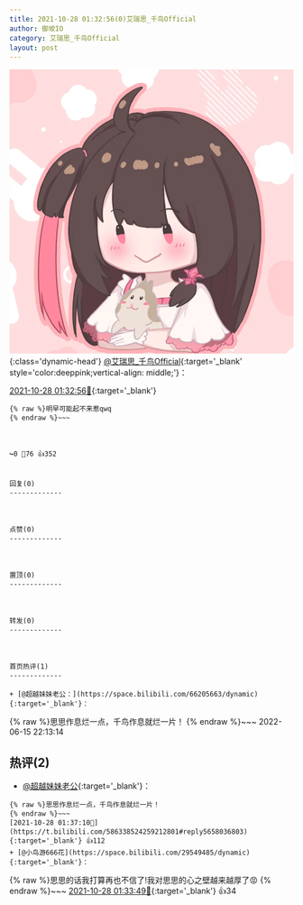 ```yaml
---
title: 2021-10-28 01:32:56(0)艾瑞思_千鸟Official
author: 御坂IO
category: 艾瑞思_千鸟Official
layout: post
---
```


![img](/images/7e08840c56f251de28bdf766b647bd5fe9a5d50a.jpg){:class='dynamic-head'}
[@艾瑞思_千鸟Official](https://space.bilibili.com/1090010845/dynamic){:target='_blank' style='color:deeppink;vertical-align: middle;'}：

[2021-10-28 01:32:56🔗](https://t.bilibili.com/586338524259212801){:target='_blank'}

~~~
{% raw %}明早可能起不来惹qwq
{% endraw %}~~~



↪️0 💬76 👍352


回复(0)
-------------



点赞(0)
-------------



置顶(0)
-------------



转发(0)
-------------



首页热评(1)
-------------

+ [@超越妹妹老公：](https://space.bilibili.com/66205663/dynamic){:target='_blank'}：
~~~
{% raw %}思思作息烂一点，千鸟作息就烂一片！
{% endraw %}~~~
2022-06-15 22:13:14


热评(2)
-------------

+ [@超越妹妹老公](https://space.bilibili.com/66205663/dynamic){:target='_blank'}：
~~~
{% raw %}思思作息烂一点，千鸟作息就烂一片！
{% endraw %}~~~
[2021-10-28 01:37:10🔗](https://t.bilibili.com/586338524259212801#reply5658036803){:target='_blank'} 👍112
+ [@小鸟游666花](https://space.bilibili.com/29549485/dynamic){:target='_blank'}：
~~~
{% raw %}思思的话我打算再也不信了!我对思思的心之壁越来越厚了😡
{% endraw %}~~~
[2021-10-28 01:33:49🔗](https://t.bilibili.com/586338524259212801#reply5658024340){:target='_blank'} 👍34


